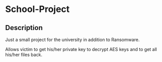 # School-Project

## Description
Just a small project for the university in addition to Ransomware.

Allows victim to get his/her private key to decrypt AES keys and to get all his/her files back.
